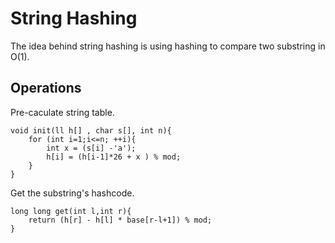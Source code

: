 # String Hashing  
The idea behind string hashing is using hashing to compare two substring in O(1).  
## Operations     
Pre-caculate string table.  
```
void init(ll h[] , char s[], int n){
    for (int i=1;i<=n; ++i){
        int x = (s[i] -'a');
        h[i] = (h[i-1]*26 + x ) % mod;
    }
}
```  
Get the substring's hashcode.  
```
long long get(int l,int r){
    return (h[r] - h[l] * base[r-l+1]) % mod;
}
